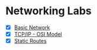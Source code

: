 # Networking Labs


- [x] [Basic Network](Basic%20Netowrk)
- [x] [TCP/IP - OSI Model](TCP-OSI)
- [x] [Static Routes](Static-Routes)
